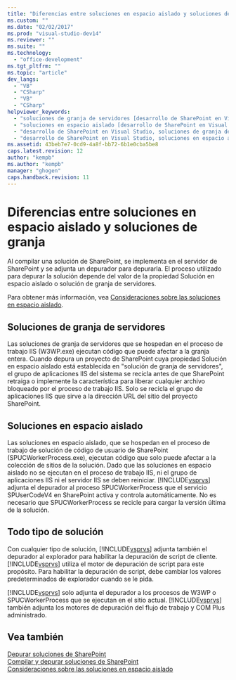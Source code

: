 ```yaml
---
title: "Diferencias entre soluciones en espacio aislado y soluciones de granja | Microsoft Docs"
ms.custom: ""
ms.date: "02/02/2017"
ms.prod: "visual-studio-dev14"
ms.reviewer: ""
ms.suite: ""
ms.technology: 
  - "office-development"
ms.tgt_pltfrm: ""
ms.topic: "article"
dev_langs: 
  - "VB"
  - "CSharp"
  - "VB"
  - "CSharp"
helpviewer_keywords: 
  - "soluciones de granja de servidores [desarrollo de SharePoint en Visual Studio]"
  - "soluciones en espacio aislado [desarrollo de SharePoint en Visual Studio]"
  - "desarrollo de SharePoint en Visual Studio, soluciones de granja de servidores"
  - "desarrollo de SharePoint en Visual Studio, soluciones en espacio aislado"
ms.assetid: 43beb7e7-0cd9-4a8f-bb72-6b1e0cba5be8
caps.latest.revision: 12
author: "kempb"
ms.author: "kempb"
manager: "ghogen"
caps.handback.revision: 11
---
```

# Diferencias entre soluciones en espacio aislado y soluciones de granja
  Al compilar una solución de SharePoint, se implementa en el servidor de SharePoint y se adjunta un depurador para depurarla.  El proceso utilizado para depurar la solución depende del valor de la propiedad Solución en espacio aislado o solución de granja de servidores.  
  
 Para obtener más información, vea [Consideraciones sobre las soluciones en espacio aislado](../sharepoint/sandboxed-solution-considerations.md).  
  
## Soluciones de granja de servidores  
 Las soluciones de granja de servidores que se hospedan en el proceso de trabajo IIS \(W3WP.exe\) ejecutan código que puede afectar a la granja entera.  Cuando depura un proyecto de SharePoint cuya propiedad Solución en espacio aislado está establecida en "solución de granja de servidores", el grupo de aplicaciones IIS del sistema se recicla antes de que SharePoint retraiga o implemente la característica para liberar cualquier archivo bloqueado por el proceso de trabajo IIS.  Solo se recicla el grupo de aplicaciones IIS que sirve a la dirección URL del sitio del proyecto SharePoint.  
  
## Soluciones en espacio aislado  
 Las soluciones en espacio aislado, que se hospedan en el proceso de trabajo de solución de código de usuario de SharePoint \(SPUCWorkerProcess.exe\), ejecutan código que solo puede afectar a la colección de sitios de la solución.  Dado que las soluciones en espacio aislado no se ejecutan en el proceso de trabajo IIS, ni el grupo de aplicaciones IIS ni el servidor IIS se deben reiniciar.  [!INCLUDE[vsprvs](../sharepoint/includes/vsprvs-md.md)] adjunta el depurador al proceso SPUCWorkerProcess que el servicio SPUserCodeV4 en SharePoint activa y controla automáticamente.  No es necesario que SPUCWorkerProcess se recicle para cargar la versión última de la solución.  
  
## Todo tipo de solución  
 Con cualquier tipo de solución, [!INCLUDE[vsprvs](../sharepoint/includes/vsprvs-md.md)] adjunta también el depurador al explorador para habilitar la depuración de script de cliente.  [!INCLUDE[vsprvs](../sharepoint/includes/vsprvs-md.md)] utiliza el motor de depuración de script para este propósito.  Para habilitar la depuración de script, debe cambiar los valores predeterminados de explorador cuando se le pida.  
  
 [!INCLUDE[vsprvs](../sharepoint/includes/vsprvs-md.md)] solo adjunta el depurador a los procesos de W3WP o SPUCWorkerProcess que se ejecutan en el sitio actual.  [!INCLUDE[vsprvs](../sharepoint/includes/vsprvs-md.md)] también adjunta los motores de depuración del flujo de trabajo y COM Plus administrado.  
  
## Vea también  
 [Depurar soluciones de SharePoint](../sharepoint/debugging-sharepoint-solutions.md)   
 [Compilar y depurar soluciones de SharePoint](../sharepoint/building-and-debugging-sharepoint-solutions.md)   
 [Consideraciones sobre las soluciones en espacio aislado](../sharepoint/sandboxed-solution-considerations.md)  
  
  